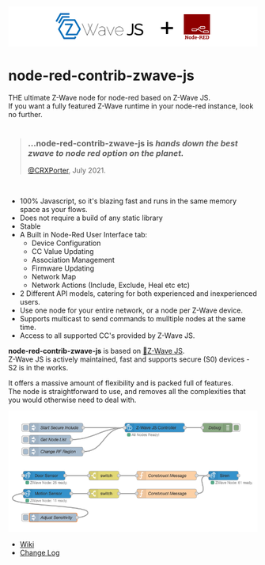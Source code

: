![Image](./resources/ReadMe.png)  

# node-red-contrib-zwave-js

THE ultimate Z-Wave node for node-red based on Z-Wave JS.  
If you want a fully featured Z-Wave runtime in your node-red instance, look no further.  
<br />  
> ### ...node-red-contrib-zwave-js is _hands down the best zwave to node red option on the planet._  
> [@CRXPorter](https://github.com/crxporter), July 2021.  
<br />  

  - 100% Javascript, so it's blazing fast and runs in the same memory space as your flows.
  - Does not require a build of any static library
  - Stable
  - A Built in Node-Red User Interface tab:
    - Device Configuration
    - CC Value Updating
    - Association Management
    - Firmware Updating
    - Network Map
    - Network Actions (Include, Exclude, Heal etc etc)
  - 2 Different API models, catering for both experienced and inexperienced users.
  - Use one node for your entire network, or a node per Z-Wave device.
  - Supports multicast to send commands to mulltiple nodes at the same time.
  - Access to all supported CC's provided by Z-Wave JS.

**node-red-contrib-zwave-js** is based on  [&#x1F517;Z-Wave JS](https://zwave-js.github.io/node-zwave-js/#/).  
Z-Wave JS is actively  maintained, fast and supports secure (S0) devices - S2 is in the works.

It offers a massive amount of flexibility and is packed full of features.   
The node is straightforward to use, and removes all the complexities that you would otherwise need to deal with.

![Image](./resources/Demo.png)  

 - [Wiki](https://github.com/zwave-js/node-red-contrib-zwave-js/wiki/getting-started)
 - [Change Log](https://github.com/zwave-js/node-red-contrib-zwave-js/blob/main/CHANGELOG.md)


